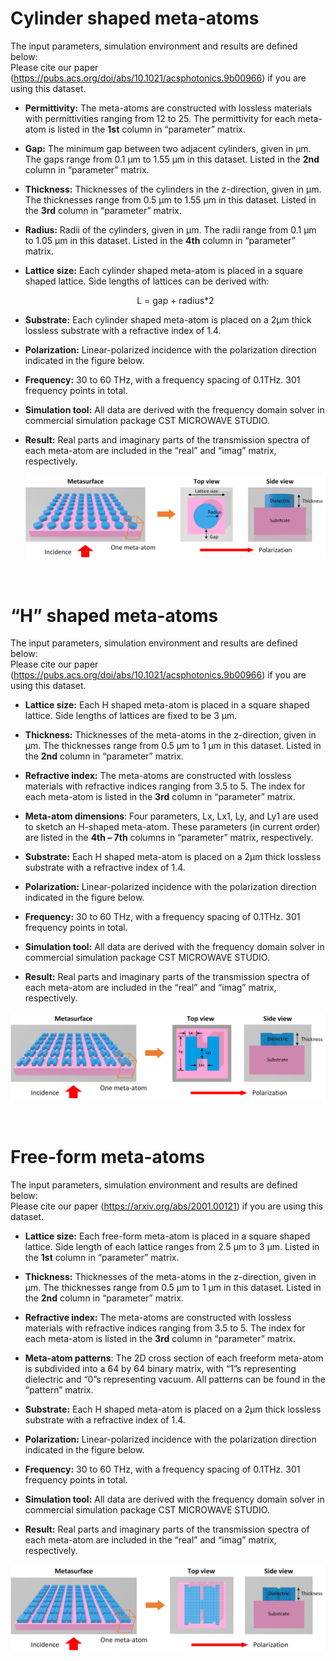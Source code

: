 # Cylinder shaped meta-atoms

The input parameters, simulation environment and results are defined below:  
Please cite our paper (https://pubs.acs.org/doi/abs/10.1021/acsphotonics.9b00966) if you are using this dataset.

-   **Permittivity:** The meta-atoms are constructed with lossless materials
    with permittivities ranging from 12 to 25. The permittivity for each
    meta-atom is listed in the **1st** column in “parameter” matrix.

-   **Gap:** The minimum gap between two adjacent cylinders, given in µm. The
    gaps range from 0.1 µm to 1.55 µm in this dataset. Listed in the **2nd**
    column in “parameter” matrix.

-   **Thickness:** Thicknesses of the cylinders in the z-direction, given in µm.
    The thicknesses range from 0.5 µm to 1.55 µm in this dataset. Listed in the
    **3rd** column in “parameter” matrix.

-   **Radius:** Radii of the cylinders, given in µm. The radii range from 0.1 µm
    to 1.05 µm in this dataset. Listed in the **4th** column in “parameter”
    matrix.

-   **Lattice size:** Each cylinder shaped meta-atom is placed in a square
    shaped lattice. Side lengths of lattices can be derived with:
    <p align="center">L = gap + radius*2</p>                              

-   **Substrate:** Each cylinder shaped meta-atom is placed on a 2µm thick
    lossless substrate with a refractive index of 1.4.

-   **Polarization:** Linear-polarized incidence with the polarization direction
    indicated in the figure below.

-   **Frequency:** 30 to 60 THz, with a frequency spacing of 0.1THz. 301
    frequency points in total.

-   **Simulation tool:** All data are derived with the frequency domain solver
    in commercial simulation package CST MICROWAVE STUDIO.

-   **Result:** Real parts and imaginary parts of the transmission spectra of
    each meta-atom are included in the “real” and “imag” matrix, respectively.
    
    ![image](https://github.com/SensongAn/Meta-atoms-data-sharing/blob/master/pics/cylinder.jpg)
    
    
    
&nbsp;
# “H” shaped meta-atoms

The input parameters, simulation environment and results are defined below:  
Please cite our paper (https://pubs.acs.org/doi/abs/10.1021/acsphotonics.9b00966) if you are using this dataset.

-   **Lattice size:** Each H shaped meta-atom is placed in a square shaped
    lattice. Side lengths of lattices are fixed to be 3 µm.

-   **Thickness:** Thicknesses of the meta-atoms in the z-direction, given in
    µm. The thicknesses range from 0.5 µm to 1 µm in this dataset. Listed in the
    **2nd** column in “parameter” matrix.

-   **Refractive index:** The meta-atoms are constructed with lossless materials
    with refractive indices ranging from 3.5 to 5. The index for each meta-atom
    is listed in the **3rd** column in “parameter” matrix.

-   **Meta-atom dimensions**: Four parameters, Lx, Lx1, Ly, and Ly1 are used to
    sketch an H-shaped meta-atom. These parameters (in current order) are listed
    in the **4th – 7th** columns in “parameter” matrix, respectively.

-   **Substrate:** Each H shaped meta-atom is placed on a 2µm thick lossless
    substrate with a refractive index of 1.4.

-   **Polarization:** Linear-polarized incidence with the polarization direction
    indicated in the figure below.

-   **Frequency:** 30 to 60 THz, with a frequency spacing of 0.1THz. 301
    frequency points in total.

-   **Simulation tool:** All data are derived with the frequency domain solver
    in commercial simulation package CST MICROWAVE STUDIO.

-   **Result:** Real parts and imaginary parts of the transmission spectra of
    each meta-atom are included in the “real” and “imag” matrix, respectively.
    
![image](https://github.com/SensongAn/Meta-atoms-data-sharing/blob/master/pics/H.jpg)



&nbsp;
# Free-form meta-atoms

The input parameters, simulation environment and results are defined below:  
Please cite our paper (https://arxiv.org/abs/2001.00121) if you are using this dataset.

-   **Lattice size:** Each free-form meta-atom is placed in a square shaped
    lattice. Side length of each lattice ranges from 2.5 µm to 3 µm. Listed in
    the **1st** column in “parameter” matrix.

-   **Thickness:** Thicknesses of the meta-atoms in the z-direction, given in
    µm. The thicknesses range from 0.5 µm to 1 µm in this dataset. Listed in the
    **2nd** column in “parameter” matrix.

-   **Refractive index:** The meta-atoms are constructed with lossless materials
    with refractive indices ranging from 3.5 to 5. The index for each meta-atom
    is listed in the **3rd** column in “parameter” matrix.

-   **Meta-atom patterns**: The 2D cross section of each freeform meta-atom is
    subdivided into a 64 by 64 binary matrix, with “1”s representing dielectric
    and “0”s representing vacuum. All patterns can be found in the “pattern”
    matrix.

-   **Substrate:** Each H shaped meta-atom is placed on a 2µm thick lossless
    substrate with a refractive index of 1.4.

-   **Polarization:** Linear-polarized incidence with the polarization direction
    indicated in the figure below.

-   **Frequency:** 30 to 60 THz, with a frequency spacing of 0.1THz. 301
    frequency points in total.

-   **Simulation tool:** All data are derived with the frequency domain solver
    in commercial simulation package CST MICROWAVE STUDIO.

-   **Result:** Real parts and imaginary parts of the transmission spectra of
    each meta-atom are included in the “real” and “imag” matrix, respectively.

![image](https://github.com/SensongAn/Meta-atoms-data-sharing/blob/master/pics/freeform.jpg)
